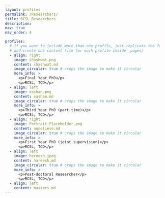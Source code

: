 ```yaml
---
layout: profiles
permalink: /Researchers/
title: RCSL Researchers 
description:
nav: true
nav_order: 4

profiles:
  # if you want to include more than one profile, just replicate the following block
  # and create one content file for each profile inside _pages/
  - align: right
    image: shashwat.png
    content: shashwat.md
    image_circular: true # crops the image to make it circular
    more_info: >
      <p>Final Year PhD</p>
      <p>RCSL, TCD</p>
  - align: left
    image: eashan.png
    content: eashan.md
    image_circular: true # crops the image to make it circular
    more_info: >
      <p>Third Year PhD (part-time)</p>
      <p>RCSL, TCD</p>
  - align: right
    image: Portrait_Placeholder.png
    content: anneliese.md
    image_circular: true # crops the image to make it circular
    more_info: >
      <p>First Year PhD (joint supervision)</p>
      <p>RCSL, TCD</p>
  - align: left
    image: hareesh.jpeg
    content: hareesh.md
    image_circular: true # crops the image to make it circular
    more_info: >
      <p>Post-doctoral Researcher</p>
      <p>RCSL, TCD</p>
  - align: left
    content: masters.md
---
```

